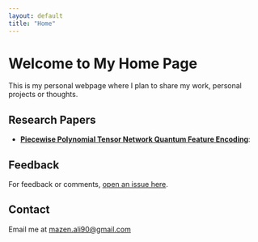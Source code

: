 ```yaml
---
layout: default
title: "Home"
---
```


# Welcome to My Home Page

This is my personal webpage where I plan to share my work, personal projects or thoughts.

## Research Papers

- **[Piecewise Polynomial Tensor Network Quantum Feature Encoding](https://arxiv.org/abs/2402.07671)**: 

## Feedback

For feedback or comments, [open an issue here](https://github.com/MazenAli/mazenali.github.io/issues).

## Contact

Email me at mazen.ali90@gmail.com
